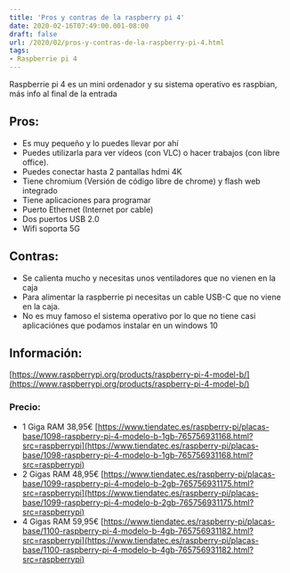 ```yaml
---
title: 'Pros y contras de la raspberry pi 4'
date: 2020-02-16T07:49:00.001-08:00
draft: false
url: /2020/02/pros-y-contras-de-la-raspberry-pi-4.html
tags: 
- Raspberrie pi 4
---
```


Raspberrie pi 4 es un mini ordenador y su sistema operativo es raspbian, más info al final de la entrada  

Pros:
-----

*   Es muy pequeño y lo puedes llevar por ahí
*   Puedes utilizarla para ver vídeos (con VLC) o hacer trabajos (con libre office).
*   Puedes conectar hasta 2 pantallas hdmi 4K
*   Tiene chromium (Versión de código libre de chrome) y flash web integrado
*   Tiene aplicaciones para programar
*   Puerto Ethernet (Internet por cable)
*   Dos puertos USB 2.0
*   Wifi soporta 5G

Contras:
--------

*   Se calienta mucho y necesitas unos ventiladores que no vienen en la caja
*   Para alimentar la raspberrie pi necesitas un cable USB-C que no viene en la caja.
*   No es muy famoso el sistema operativo por lo que no tiene casi aplicaciónes que podamos instalar en un windows 10

Información:
------------

  

[https://www.raspberrypi.org/products/raspberry-pi-4-model-b/](https://www.raspberrypi.org/products/raspberry-pi-4-model-b/)  
  

### Precio:

*   1 Giga RAM 38,95€ [https://www.tiendatec.es/raspberry-pi/placas-base/1098-raspberry-pi-4-modelo-b-1gb-765756931168.html?src=raspberrypi](https://www.tiendatec.es/raspberry-pi/placas-base/1098-raspberry-pi-4-modelo-b-1gb-765756931168.html?src=raspberrypi)
*   2 Gigas RAM 48,95€ [https://www.tiendatec.es/raspberry-pi/placas-base/1099-raspberry-pi-4-modelo-b-2gb-765756931175.html?src=raspberrypi](https://www.tiendatec.es/raspberry-pi/placas-base/1099-raspberry-pi-4-modelo-b-2gb-765756931175.html?src=raspberrypi)
*   4 Gigas RAM 59,95€ [https://www.tiendatec.es/raspberry-pi/placas-base/1100-raspberry-pi-4-modelo-b-4gb-765756931182.html?src=raspberrypi](https://www.tiendatec.es/raspberry-pi/placas-base/1100-raspberry-pi-4-modelo-b-4gb-765756931182.html?src=raspberrypi)